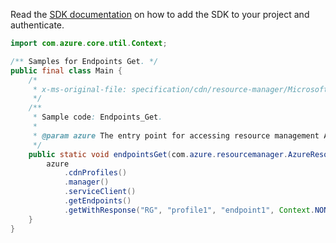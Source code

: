 Read the [SDK documentation](https://github.com/Azure/azure-sdk-for-java/blob/azure-resourcemanager_2.15.0/sdk/resourcemanager/azure-resourcemanager/README.md) on how to add the SDK to your project and authenticate.

```java
import com.azure.core.util.Context;

/** Samples for Endpoints Get. */
public final class Main {
    /*
     * x-ms-original-file: specification/cdn/resource-manager/Microsoft.Cdn/stable/2021-06-01/examples/Endpoints_Get.json
     */
    /**
     * Sample code: Endpoints_Get.
     *
     * @param azure The entry point for accessing resource management APIs in Azure.
     */
    public static void endpointsGet(com.azure.resourcemanager.AzureResourceManager azure) {
        azure
            .cdnProfiles()
            .manager()
            .serviceClient()
            .getEndpoints()
            .getWithResponse("RG", "profile1", "endpoint1", Context.NONE);
    }
}
```
